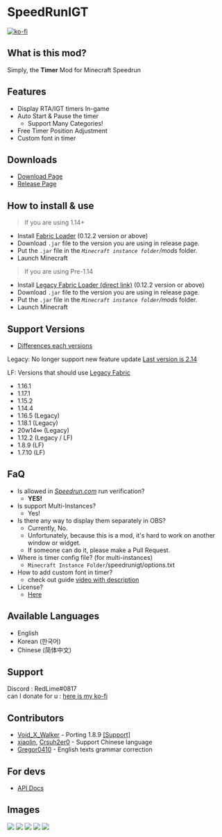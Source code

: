 # SpeedRunIGT
[![ko-fi](https://ko-fi.com/img/githubbutton_sm.svg)](https://ko-fi.com/S6S77MX01)

## What is this mod?
Simply, the **Timer** Mod for Minecraft Speedrun 

## Features
- Display RTA/IGT timers In-game
- Auto Start & Pause the timer
  - Support Many Categories!
- Free Timer Position Adjustment 
- Custom font in timer

## Downloads
- [Download Page](https://redlime.github.io/SpeedRunIGT/)
- [Release Page](https://github.com/RedLime/SpeedRunIGT/releases)

## How to install & use
> If you are using 1.14+
- Install [Fabric Loader](https://fabricmc.net/use/installer/) (0.12.2 version or above)
- Download `.jar` file to the version you are using in release page.
- Put the `.jar` file in the *`Minecraft instance folder`/mods* folder.
- Launch Minecraft
> If you are using Pre-1.14
- Install [Legacy Fabric Loader (direct link)](https://jitpack.io/com/github/Legacy-Fabric/fabric-installer/-SNAPSHOT/fabric-installer--SNAPSHOT.jar) (0.12.2 version or above)
- Download `.jar` file to the version you are using in release page.
- Put the `.jar` file in the *`Minecraft instance folder`/mods* folder.
- Launch Minecraft

## Support Versions
- [Differences each versions](https://github.com/RedLime/SpeedRunIGT/blob/1.16.1/Differences_each_versions.md)

Legacy: No longer support new feature update [Last version is 2.14](https://github.com/RedLime/SpeedRunIGT/releases/tag/2.15.3)

LF: Versions that should use [Legacy Fabric](https://github.com/Legacy-Fabric)
- 1.16.1
- 1.17.1 
- 1.15.2
- 1.14.4
- 1.16.5 (Legacy) 
- 1.18.1 (Legacy)
- 20w14∞ (Legacy)
- 1.12.2 (Legacy / LF)
- 1.8.9 (LF)
- 1.7.10 (LF)

## FaQ
- Is allowed in *[Speedrun.com](https://speedrun.com/mc)* run verification?
  - **YES!**
- Is support Multi-Instances?
  - Yes!
- Is there any way to display them separately in OBS?
  - Currently, No.
  - Unfortunately, because this is a mod, it's hard to work on another window or widget.
  - If someone can do it, please make a Pull Request.
- Where is timer config file? (for multi-instances)
  - `Minecraft Instance Folder`/speedrunigt/options.txt
- How to add custom font in timer?
  - check out guide [video with description](https://youtu.be/agBbiTQWj78)
- License?
  - [Here](https://github.com/RedLime/SpeedRunIGT/blob/1.16.1/LICENSE)

## Available Languages
- English
- Korean (한국어)
- Chinese (简体中文)

## Support
Discord : RedLime#0817\
can I donate for u : [here is my ko-fi](https://ko-fi.com/redlimerl)

## Contributors
- [Void_X_Walker](https://github.com/VoidXWalker) - Porting 1.8.9 [[Support]](https://ko-fi.com/voidxwalker)
- [xiaolin](https://github.com/liuzhengjin), [Crsuh2er0](https://github.com/Crsuh2er0) - Support Chinese language
- [Gregor0410](https://github.com/Gregor0410) - English texts grammar correction

## For devs
- [API Docs](https://github.com/RedLime/SpeedRunIGT/wiki/SpeedRunIGT-API-Document)
## Images
![](https://i.imgur.com/5xC9IQi.png)
![](https://i.imgur.com/tN1IN2b.png)
![](https://i.imgur.com/yPVAy9s.png)
![](https://i.imgur.com/jz2LaVA.png)
![](https://i.imgur.com/rQUkJ55.png)
